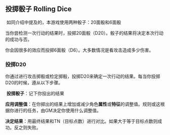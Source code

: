 ## 投掷骰子	Rolling Dice

​		如同介绍中提及的，本游戏使用两种骰子：20面骰和6面骰

​		当你尝检测一次行动的结果时，投掷20面骰（D20）。骰子的结果将决定本次行动的成功与否。

​		你会因很多的效应而投掷6面骰（D6）。大多数情况是看攻击造成多少伤害。

### 投掷D20

​		你通过进行攻击掷骰或检定掷骰，投掷D20来确定一次行动的结果。每当你投掷D20的时候，遵从以下步骤。

​		**投掷骰子**：记下你投出的结果

​		**应用调整值**：在你掷出的结果上增加或减少角色**属性**或**特征**的调整值。规则或这根据你进行的任务，由GM决定你使用什么调整值。

​		**决定结果**：用最终结果和TN（目标点数）进行对比。如果大于等于目标点数则成功。反之则失败。





